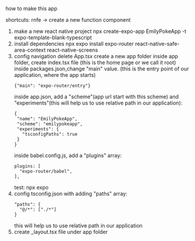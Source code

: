 how to make this app

shortcuts:
rnfe -> create a new function component

1. make a new react native project
   npx create-expo-app EmilyPokeApp -t expo-template-blank-typescript
2. install dependencies
   npx expo install expo-router react-native-safe-area-context react-native-screens
3. config navigation
   delete App.tsx
   create a new app folder
   inside app folder, create index.tsx file (this is the home page or we call it root)
   inside packages.json,change "main" value. (this is the entry point of our application, where the app starts)
   ```
   {"main": "expo-router/entry"}
   ```
   inside app.json, add a "scheme"(app url start with this scheme) and "experiments"(this will help us to use relative path in our application):
   ```
   {
    "name": "EmilyPokeApp",
    "scheme": "emilypokeapp",
    "experiments": {
      "tsconfigPaths": true
    }
   }
   ```
   inside babel.config.js, add a "plugins" array:
   ```
   plugins: [
     "expo-router/babel",
   ],
   ```
   test: npx expo
4. config tsconfig.json with adding "paths" array:
   ```
   "paths": {
     "@/*": ["./*"]
   }
   ```
   this will help us to use relative path in our application
5. create \_layout.tsx file under app folder
